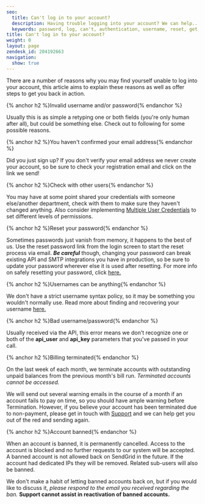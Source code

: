 ```yaml
---
seo:
  title: Can't log in to your account?
  description: Having trouble logging into your account? We can help...
  keywords: password, log, can't, authentication, username, reset, get, failed, user, invalid, account, deactivated, banned, in, terminated, bad username/password, name, won't, 535, 535 Authentication failed&#58; Bad username / password, login, access, denied
title: Can't log in to your account?
weight: 0
layout: page
zendesk_id: 204192663
navigation:
  show: true
---
```


There are a number of reasons why you may find yourself unable to log into your account, this article aims to explain these reasons as well as offer steps to get you back in action.

 

{% anchor h2 %}Invalid username and/or password{% endanchor %}

Usually this is as simple a retyping one or both fields (you're only human after all), but could be something else. Check out to following for some possible reasons.


{% anchor h2 %}You haven't confirmed your email address{% endanchor %}

Did you just sign up? If you don't verify your email address we never create your account, so be sure to check your registration email and click on the link we send!


{% anchor h2 %}Check with other users{% endanchor %}

You may have at some point shared your credentials with someone else/another department, check with them to make sure they haven't changed anything. Also consider implementing [Multiple User Credentials](https://sendgrid.com/docs/User_Guide/multiple_credentials.html) to set different levels of permissions. 


{% anchor h2 %}Reset your password{% endanchor %}

Sometimes passwords just vanish from memory, it happens to the best of us. Use the reset password link from the login screen to start the reset process via email. **_Be careful_** though, changing your password can break existing API and SMTP integrations you have in production, so be sure to update your password wherever else it is used after resetting. For more info on safely resetting your password, click [here.](https://sendgrid.com/docs/Classroom/Basics/Account/resetting_your_password_without_breaking_current_integrations.html)

{% anchor h2 %}Usernames can be anything{% endanchor %}

We don't have a strict username syntax policy, so it may be something you wouldn't normally use. Read more about finding and recovering your username [here.](https://sendgrid.com/docs/Classroom/Troubleshooting/Account_Administration/dont_know_your_username.html)
 

{% anchor h2 %}Bad username/password{% endanchor %}

Usually received via the API, this error means we don't recognize one or both of the **api\_user** and **api\_key** parameters that you've passed in your call.


{% anchor h2 %}Billing terminated{% endanchor %}

On the last week of each month, we terminate accounts with outstanding unpaid balances from the previous month's bill run. _Terminated accounts cannot be accessed._

We will send out several warning emails in the course of a month if an account fails to pay on time, so you should have ample warning before Termination. However, if you believe your account has been terminated due to non-payment, please get in touch with [Support](https://support.sendgrid.com) and we can help get you out of the red and sending again.


{% anchor h2 %}Account banned{% endanchor %}

When an account is banned, it is permanently cancelled. Access to the account is blocked and no further requests to our system will be accepted. A banned account is not allowed back on SendGrid in the future. If the account had dedicated IPs they will be removed. Related sub-users will also be banned.

We don't make a habit of letting banned accounts back on, but if you would like to discuss it, _please respond to the email you received regarding the ban._ **Support cannot assist in reactivation of banned accounts.** 
